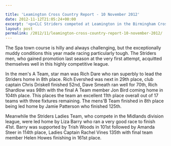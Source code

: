```yaml
---

title: 'Leamington Cross Country Report - 10 November 2012'
date: 2012-11-12T21:05:24+00:00
excerpt: '<p>CLC Striders competed at Leamington in the Birmingham Cross Country League Division 2 fixture.</p>'
layout: post
permalink: /2012/11/leamington-cross-country-report-10-november-2012/
---
```

The Spa town course is hilly and always challenging, but the exceptionally muddy conditions this year made racing particularly tough. The Striders men, who gained promotion last season at the very first attempt, acquitted themselves well in this highly competitive league.  

In the men's A Team, star man was Rich Dare who ran superbly to lead the Striders home in 8th place. Rich Evershed was next in 29th place, club captain Chris Driskell finished 52nd, Dave Smeath ran well for 70th, Rich Shardlow was 98th with the final A Team member Jon Bird coming home in 104th place. This places the team an excellent 11th place overall out of 17 teams with three fixtures remaining. The mens'B Team finished in 8th place being led home by Jamie Patterson who finished 125th.  

Meanwhile the Striders Ladies Team, who compete in the Midlands division league, were led home by Liza Barry who ran a very good race to finish 41st. Barry was supported by Trish Woods in 101st followed by Amanda Steer in 114th place, Ladies Captain Rachel Vines 135th with final team member Helen Howes finishing in 161st place.  
